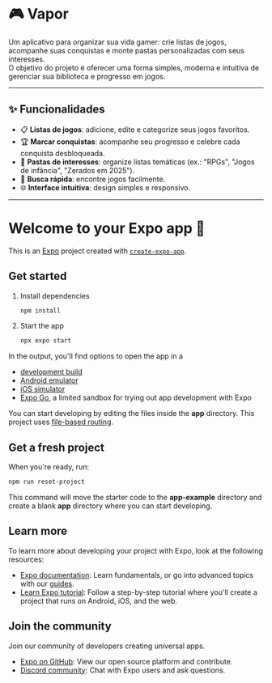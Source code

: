 # 🎮 Vapor

Um aplicativo para organizar sua vida gamer: crie listas de jogos, acompanhe suas conquistas e monte pastas personalizadas com seus interesses.  
O objetivo do projeto é oferecer uma forma simples, moderna e intuitiva de gerenciar sua biblioteca e progresso em jogos.

---

## ✨ Funcionalidades

- 📋 **Listas de jogos**: adicione, edite e categorize seus jogos favoritos.  
- 🏆 **Marcar conquistas**: acompanhe seu progresso e celebre cada conquista desbloqueada.  
- 📂 **Pastas de interesses**: organize listas temáticas (ex.: "RPGs", "Jogos de infância", "Zerados em 2025").  
- 🔎 **Busca rápida**: encontre jogos facilmente.  
- 🌐 **Interface intuitiva**: design simples e responsivo.  

---

# Welcome to your Expo app 👋

This is an [Expo](https://expo.dev) project created with [`create-expo-app`](https://www.npmjs.com/package/create-expo-app).

## Get started

1. Install dependencies

   ```bash
   npm install
   ```

2. Start the app

   ```bash
   npx expo start
   ```

In the output, you'll find options to open the app in a

- [development build](https://docs.expo.dev/develop/development-builds/introduction/)
- [Android emulator](https://docs.expo.dev/workflow/android-studio-emulator/)
- [iOS simulator](https://docs.expo.dev/workflow/ios-simulator/)
- [Expo Go](https://expo.dev/go), a limited sandbox for trying out app development with Expo

You can start developing by editing the files inside the **app** directory. This project uses [file-based routing](https://docs.expo.dev/router/introduction).

## Get a fresh project

When you're ready, run:

```bash
npm run reset-project
```

This command will move the starter code to the **app-example** directory and create a blank **app** directory where you can start developing.

## Learn more

To learn more about developing your project with Expo, look at the following resources:

- [Expo documentation](https://docs.expo.dev/): Learn fundamentals, or go into advanced topics with our [guides](https://docs.expo.dev/guides).
- [Learn Expo tutorial](https://docs.expo.dev/tutorial/introduction/): Follow a step-by-step tutorial where you'll create a project that runs on Android, iOS, and the web.

## Join the community

Join our community of developers creating universal apps.

- [Expo on GitHub](https://github.com/expo/expo): View our open source platform and contribute.
- [Discord community](https://chat.expo.dev): Chat with Expo users and ask questions.
